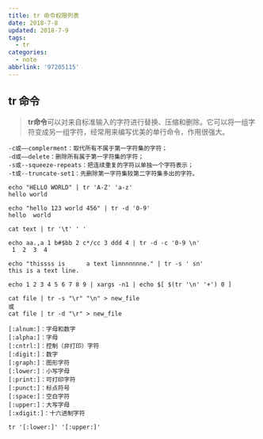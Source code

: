 ```yaml
---
title: tr 命令权限列表
date: 2018-7-8
updated: 2018-7-9
tags:
  - tr
categories:
  - note
abbrlink: '97205115'
---
```


## tr 命令

> **tr命令**可以对来自标准输入的字符进行替换、压缩和删除。它可以将一组字符变成另一组字符，经常用来编写优美的单行命令，作用很强大。

```shell
-c或——complerment：取代所有不属于第一字符集的字符；
-d或——delete：删除所有属于第一字符集的字符；
-s或--squeeze-repeats：把连续重复的字符以单独一个字符表示；
-t或--truncate-set1：先删除第一字符集较第二字符集多出的字符。
```

<!--more-->
```shell
echo "HELLO WORLD" | tr 'A-Z' 'a-z'
hello world
```

```shell
echo "hello 123 world 456" | tr -d '0-9'
hello  world 
```

``` shell
cat text | tr '\t' ' '
```

``` shell
echo aa.,a 1 b#$bb 2 c*/cc 3 ddd 4 | tr -d -c '0-9 \n'
 1  2  3  4
```

```shell
echo "thissss is      a text linnnnnnne." | tr -s ' sn'
this is a text line.
```

```shell
echo 1 2 3 4 5 6 7 8 9 | xargs -n1 | echo $[ $(tr '\n' '+') 0 ]
```

```shell
cat file | tr -s "\r" "\n" > new_file
或
cat file | tr -d "\r" > new_file
```

```shell
[:alnum:]：字母和数字
[:alpha:]：字母
[:cntrl:]：控制（非打印）字符
[:digit:]：数字
[:graph:]：图形字符
[:lower:]：小写字母
[:print:]：可打印字符
[:punct:]：标点符号
[:space:]：空白字符
[:upper:]：大写字母
[:xdigit:]：十六进制字符
```

```shell
tr '[:lower:]' '[:upper:]'
```

